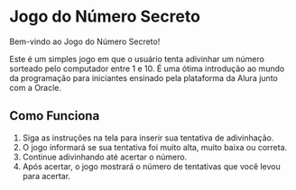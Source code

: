 # Jogo do Número Secreto

Bem-vindo ao Jogo do Número Secreto! 

Este é um simples jogo em que o usuário tenta adivinhar um número sorteado pelo computador entre 1 e 10. É
uma ótima introdução ao mundo da programação para iniciantes ensinado pela plataforma da Alura junto com a Oracle.

## Como Funciona
1. Siga as instruções na tela para inserir sua tentativa de adivinhação.
2. O jogo informará se sua tentativa foi muito alta, muito baixa ou correta.
3. Continue adivinhando até acertar o número.
4. Após acertar, o jogo mostrará o número de tentativas que você levou para acertar.
